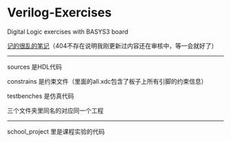 # Verilog-Exercises
 Digital Logic exercises with BASYS3 board
 
[记的很乱的笔记](https://blog.csdn.net/zhouzejun1/article/details/102006331)（404不存在说明我刚更新过内容还在审核中，等一会就好了）

---
sources 是HDL代码

constrains 是约束文件（里面的all.xdc包含了板子上所有引脚的约束信息）

testbenches 是仿真代码

三个文件夹里同名的对应同一个工程

---
school_project 里是课程实验的代码

